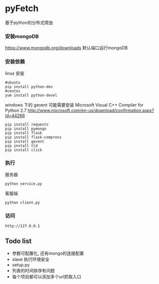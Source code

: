 # pyFetch
基于python的分布式爬虫

### 安装mongoDB
https://www.mongodb.org/downloads
默认端口运行mongoDB

### 安装依赖

linux 安装

    #ubuntu
    pip install python-dev
    #centos
    yum install python-devel


windows 下的 gevent 可能需要安装 Microsoft Visual C++ Compiler for Python 2.7 http://www.microsoft.com/en-us/download/confirmation.aspx?id=44266

    pip install requests
    pip install pymongo
    pip install flask
    pip install flask-compress
    pip install gevent
    pip install tld
    pip install click
### 执行
服务器

    python service.py

客服端

    python client.py

### 访问

    http://127.0.0.1


## Todo list

- 参数可配置化, 还有mongo的连接配置
- slave 执行环境安全
- setup.py
- 列表的时间排序有问题
- 每个项目都可以添加多个url抓取入口